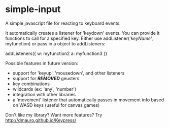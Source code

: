 # simple-input
A simple javascript file for reacting to keyboard events.

It automatically creates a listener for 'keydown' events.  You can provide it functions to call for a specified key.  Either use addListener('*keyName*', myfunction) or pass in a object to addListeners:

addListeners({
  w: myfunction2
  a: myfunction3
})

Possible features in future version:

* support for 'keyup', 'mousedown', and other listeners
* support for ***REMOVED*** geusters
* key combinations
* wildcards (ex: 'any', 'number')
* integration with other libraries
* a 'movement' listener that automatically passes in movement info based on WASD keys (useful for canvas games)

Don't like my library?  Want more features?  Try http://dmauro.github.io/Keypress/
